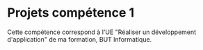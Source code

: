 # Projets compétence 1
Cette compétence correspond à l'UE "Réaliser un développement d'application" de ma formation, BUT Informatique.
